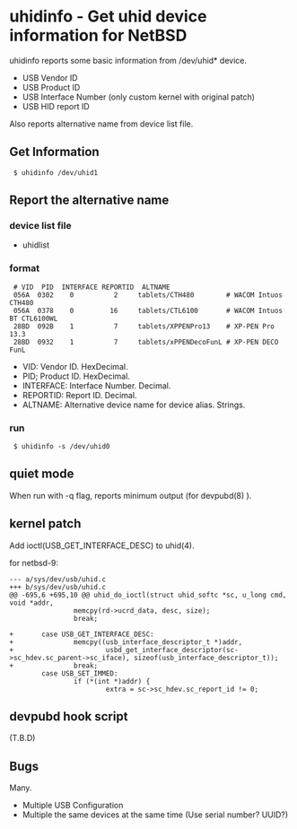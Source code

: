 # uhidinfo - Get uhid device information for NetBSD

uhidinfo reports some basic information from /dev/uhid* device.

   - USB Vendor ID
   - USB Product ID
   - USB Interface Number (only custom kernel with original patch)
   - USB HID report ID

Also reports alternative name from device list file.

## Get Information

```
 $ uhidinfo /dev/uhid1
```
 
## Report the alternative name
### device list file 
 - uhidlist

### format

```
 # VID  PID  INTERFACE REPORTID  ALTNAME
 056A  0302    0          2     tablets/CTH480        # WACOM Intuos CTH480
 056A  0378    0         16     tablets/CTL6100       # WACOM Intuos BT CTL6100WL
 28BD  092B    1          7     tablets/XPPENPro13    # XP-PEN Pro 13.3
 28BD  0932    1          7     tablets/xPPENDecoFunL # XP-PEN DECO FunL
```

 - VID: Vendor ID. HexDecimal.
 - PID; Product ID. HexDecimal.
 - INTERFACE: Interface Number. Decimal.
 - REPORTID: Report ID. Decimal.
 - ALTNAME: Alternative device name for device alias. Strings.

### run

```
 $ uhidinfo -s /dev/uhid0
```

## quiet mode

When run with -q flag, reports minimum output (for devpubd(8) ).

## kernel patch

Add ioctl(USB_GET_INTERFACE_DESC) to uhid(4).

for netbsd-9:
```
--- a/sys/dev/usb/uhid.c
+++ b/sys/dev/usb/uhid.c
@@ -695,6 +695,10 @@ uhid_do_ioctl(struct uhid_softc *sc, u_long cmd, void *addr,
                memcpy(rd->ucrd_data, desc, size);
                break;

+       case USB_GET_INTERFACE_DESC:
+               memcpy((usb_interface_descriptor_t *)addr,
+                       usbd_get_interface_descriptor(sc->sc_hdev.sc_parent->sc_iface), sizeof(usb_interface_descriptor_t));
+               break;
        case USB_SET_IMMED:
                if (*(int *)addr) {
                        extra = sc->sc_hdev.sc_report_id != 0;
```

## devpubd hook script

(T.B.D)

## Bugs

Many.

 - Multiple USB Configuration
 - Multiple the same devices at the same time (Use serial number? UUID?)

